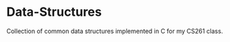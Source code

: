 Data-Structures
===============

Collection of common data structures implemented in C for my CS261 class. 
